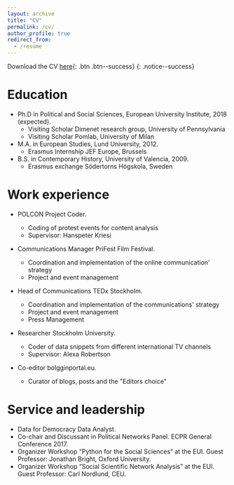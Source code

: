 ```yaml
---
layout: archive
title: "CV"
permalink: /cv/
author_profile: true
redirect_from:
  - /resume
---
```


Download the CV [here](/files/CV_Javier_Sept17.pdf){: .btn .btn--success}
{: .notice--success}



Education
======
* Ph.D in Political and Social Sciences, European University Institute, 2018 (expected).
	- Visiting Scholar Dimenet research group, University of Pennsylvania
	- Visiting Scholar Pomlab, University of Milan
* M.A. in European Studies, Lund University, 2012.
	- Erasmus Internship JEF Europe, Brussels
* B.S. in Contemporary History, University of Valencia, 2009.
	- Erasmus exchange Södertorns Högskola, Sweden
 
  
   
   
Work experience
======
* POLCON Project Coder.
  * Coding of protest events for content analysis
  * Supervisor: Hanspeter Kriesi
 
 
* Communications Manager PriFest Film Festival.
  * Coordination and implementation of the online communication' strategy
  * Project and event management
 
 
* Head of Communications TEDx Stockholm.
  * Coordination and implementation of the communications' strategy
  * Project and event management
  * Press Management
 
    
* Researcher Stockholm University.
  * Coder of data snippets from different international TV channels
  * Supervisor: Alexa Robertson
 
  
* Co-editor bolgginportal.eu.
  * Curator of blogs, posts and the "Editors choice"  
   
  
Service and leadership
======
* Data for Democracy Data Analyst.
* Co-chair and Discussant in Political Networks Panel. ECPR General Conference 2017.
* Organizer Workshop “Python for the Social Sciences” at the EUI. Guest Professor: Jonathan Bright, Oxford University.
* Organizer Workshop “Social Scientific Network Analysis” at the EUI. Guest Professor: Carl Nordlund, CEU.
